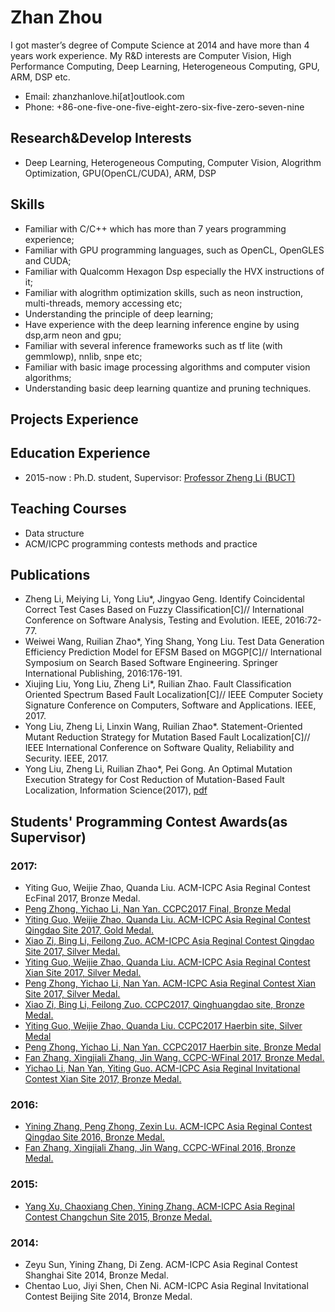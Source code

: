 # Zhan Zhou
  I got master’s degree of Compute Science at 2014 and have more than 4 years work experience. My R&D interests are Computer Vision, High Performance Computing, Deep Learning, Heterogeneous Computing, GPU, ARM, DSP etc.
- Email: zhanzhanlove.hi[at]outlook.com
- Phone: +86-one-five-one-five-eight-zero-six-five-zero-seven-nine

## Research&Develop Interests
- Deep Learning, Heterogeneous Computing, Computer Vision, Alogrithm Optimization, GPU(OpenCL/CUDA), ARM, DSP

## Skills
- Familiar with C/C++ which has more than 7 years programming experience;
- Familiar with GPU programming languages, such as OpenCL, OpenGLES and CUDA;
- Familiar with Qualcomm Hexagon Dsp especially the HVX instructions of it;
- Familiar with alogrithm optimization skills, such as neon instruction, multi-threads, memory accessing etc; 
- Understanding the principle of deep learning;
- Have experience with the deep learning inference engine by using dsp,arm neon and gpu;
- Familiar with several inference frameworks such as  tf lite (with gemmlowp), nnlib, snpe etc;
- Familiar with basic image processing algorithms and computer vision algorithms;
- Understanding basic deep learning quantize and pruning techniques.

## Projects Experience

## Education Experience
- 2015-now : Ph.D. student, Supervisor: [Professor Zheng Li (BUCT)](http://cist.buct.edu.cn/staff/zheng/)

## Teaching Courses
- Data structure
- ACM/ICPC programming contests methods and practice

## Publications
- Zheng Li, Meiying Li, Yong Liu\*, Jingyao Geng. Identify Coincidental Correct Test Cases Based on Fuzzy Classification[C]// International Conference on Software Analysis, Testing and Evolution. IEEE, 2016:72-77. 
- Weiwei Wang, Ruilian Zhao\*, Ying Shang, Yong Liu. Test Data Generation Efficiency Prediction Model for EFSM Based on MGGP[C]// International Symposium on Search Based Software Engineering. Springer International Publishing, 2016:176-191. 
- Xiujing Liu, Yong Liu, Zheng Li\*, Ruilian Zhao. Fault Classification Oriented Spectrum Based Fault Localization[C]// IEEE Computer Society Signature Conference on Computers, Software and Applications. IEEE, 2017. 
- Yong Liu, Zheng Li, Linxin Wang, Ruilian Zhao\*. Statement-Oriented Mutant Reduction Strategy for Mutation Based Fault Localization[C]// IEEE International Conference on Software Quality, Reliability and Security. IEEE, 2017. 
- Yong Liu, Zheng Li, Ruilian Zhao\*, Pei Gong. An Optimal Mutation Execution Strategy for Cost Reduction of Mutation-Based Fault Localization, Information Science(2017), [pdf](https://www.researchgate.net/profile/Yong_Liu169/publication/319524327_An_Optimal_Mutation_Execution_Strategy_for_Cost_Reduction_of_Mutation-Based_Fault_Localization/links/59cd9b22458515cc6aa4bbd1/An-Optimal-Mutation-Execution-Strategy-for-Cost-Reduction-of-Mutation-Based-Fault-Localization.pdf?origin=publication_detail&ev=pub_int_prw_xdl&msrp=VXMFxrVH4lnIkO90jgIsklDkYF4WfDMZrXs_WDpuDLNnEpcfsnrePsmlWkD_Gtunf-H8i4CAjHgM0fplwXfH5h_r2izSN6P3zh9tKzYOQLShqMYkD7WpFoyy.K-pDDwE3J3tzBiIlV4PPv19bZ62ZNgswROjdcrbYC2GoNeyLJM8--ecauzIAv-GWArzyhuz3ZheaoaQg9ZyiXc1vXSsHtKSMynLATw.1aTvdFUBuqsvcVA_03WAP3HTaS9vSeVHD-QSw3IOm8mEPDnLdhvthwQedF1QIPRIbVcQw6auN6WCY50ukctSERRT3M0K46dEfpGFXg._StEQs12TpBTpCYN-vTHue6V2gNoVWcwqcnrrO4Mh3hBj0imLcchdrMJ3YbAjkerwO-0RpGCSdev7ErDehBxnfCD-zSpPxrUtGyqgg)

## Students' Programming Contest Awards(as Supervisor)

### 2017: 
- Yiting Guo, Weijie Zhao, Quanda Liu. ACM-ICPC Asia Reginal Contest EcFinal 2017, Bronze Medal.
- [Peng Zhong, Yichao Li, Nan Yan. CCPC2017 Final, Bronze Medal](http://cist.buct.edu.cn/xwzx/ssdt/91947.htm)
- [Yiting Guo, Weijie Zhao, Quanda Liu. ACM-ICPC Asia Reginal Contest Qingdao Site 2017, Gold Medal.](http://news.buct.edu.cn/xysx/jjxy/90584.htm)
- [Xiao Zi, Bing Li, Feilong Zuo. ACM-ICPC Asia Reginal Contest Qingdao Site 2017, Silver Medal.](http://news.buct.edu.cn/xysx/jjxy/90584.htm)
- [Yiting Guo, Weijie Zhao, Quanda Liu. ACM-ICPC Asia Reginal Contest Xian Site 2017, Silver Medal.](http://news.buct.edu.cn/xysx/tg/90102.htm)
- [Peng Zhong, Yichao Li, Nan Yan. ACM-ICPC Asia Reginal Contest Xian Site 2017, Silver Medal.](http://news.buct.edu.cn/xysx/tg/90102.htm)
- [Xiao Zi, Bing Li, Feilong Zuo. CCPC2017, Qinghuangdao site, Bronze Medal.](http://news.buct.edu.cn/xysx/tg/90102.htm)
- [Yiting Guo, Weijie Zhao, Quanda Liu. CCPC2017 Haerbin site, Silver Medal](http://news.buct.edu.cn/xysx/tg/89639.htm)
- [Peng Zhong, Yichao Li, Nan Yan. CCPC2017 Haerbin site, Bronze Medal](http://news.buct.edu.cn/xysx/tg/89639.htm)
- [Fan Zhang, Xingjiali Zhang, Jin Wang. CCPC-WFinal 2017, Bronze Medal.](http://news.buct.edu.cn/xysx/kxyj/82276.htm) 
- [Yichao Li, Nan Yan, Yiting Guo. ACM-ICPC Asia Reginal Invitational Contest Xian Site 2017, Bronze Medal.](http://news.buct.edu.cn/xysx/kxyj/82860.htm) 

### 2016: 
- [Yining Zhang, Peng Zhong, Zexin Lu. ACM-ICPC Asia Reginal Contest Qingdao Site 2016, Bronze Medal.](http://news.buct.edu.cn/rcpy/76822.htm) 
- [Fan Zhang, Xingjiali Zhang, Jin Wang. CCPC-WFinal 2016, Bronze Medal.](http://news.buct.edu.cn/rcpy/70740.htm) 

### 2015: 
- [Yang Xu, Chaoxiang Chen, Yining Zhang. ACM-ICPC Asia Reginal Contest Changchun Site 2015, Bronze Medal. ](http://en.cist.buct.edu.cn/teachinglife/life/63338.htm)

### 2014:
- Zeyu Sun, Yining Zhang, Di Zeng. ACM-ICPC Asia Reginal Contest Shanghai Site 2014, Bronze Medal. 
- Chentao Luo, Jiyi Shen, Chen Ni. ACM-ICPC Asia Reginal Invitational Contest Beijing Site 2014, Bronze Medal. 


